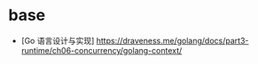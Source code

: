 # base

- [Go 语言设计与实现] https://draveness.me/golang/docs/part3-runtime/ch06-concurrency/golang-context/